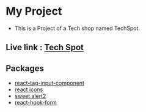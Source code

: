 # My Project

* This is a Project of a Tech shop  named TechSpot.

## Live link : [Tech Spot](URL)
## Packages

* [react-tag-input-component](https://www.npmjs.com/package/react-tag-input-component)
*  [react icons](https://react-icons.github.io/react-icons/)
* [sweet alert2](https://sweetalert2.github.io/)
* [react-hook-form](https://react-hook-form.com/)